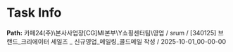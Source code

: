 # Task Info

**Path:** 카페24(주)\본사사업장\[CG]MI본부\Y쇼핑센터팀\영업 / srum / [340125] 브랜드_크리에이터 세일즈 _ 신규영업_메일링_콜드메일 작성 / 2025-10-01_00-00-00

